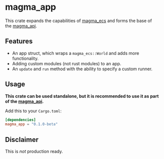 # magma_app

This crate expands the capabilities of [magma_ecs]() and forms the base of the [magma_api]().

## Features

- An app struct, which wraps a `magma_ecs::World` and adds more functionality.
- Adding custom modules (not rust modules) to an app.
- An `update` and `run` method with the ability to specify a custom runner.

## Usage

**This crate can be used standalone, but it is recommended to use it as part of the [magma_api]().**

Add this to your `Cargo.toml`:

```toml
[dependencies]
magma_app = "0.1.0-beta"
```

## Disclaimer

This is *not* production ready.
